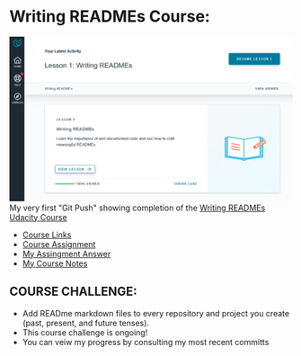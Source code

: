 # Writing READMEs Course:
![Course Completion](https://github.com/EO4wellness/leary-leerie/blob/master/images/Writing-READMEs.png)
My very first "Git Push"  showing completion of the [Writing READMEs Udacity Course](https://classroom.udacity.com/courses/ud777)

* [Course Links](https://github.com/EO4wellness/leary-leerie/blob/master/course-links.md)
* [Course Assignment](https://github.com/EO4wellness/leary-leerie/blob/master/course-on-writing-readme-files/lesson-exercise-original-file.html) 
* [My Assingment Answer](https://github.com/EO4wellness/leary-leerie/blob/master/lesson-exercise-my-md-file.md) 
* [My Course Notes](https://github.com/EO4wellness/leary-leerie/blob/master/course-on-writing-readme-files/course-notes.md)

## COURSE CHALLENGE: 
* Add READme markdown files to every repository and project you create (past, present, and future tenses).
* This course challenge is ongoing! 
* You can veiw my progress by consulting my most recent committs 
